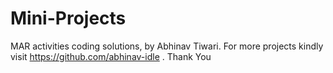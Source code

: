 # Mini-Projects #
MAR activities coding solutions,
by Abhinav Tiwari.
For more projects kindly visit https://github.com/abhinav-idle .
Thank You
